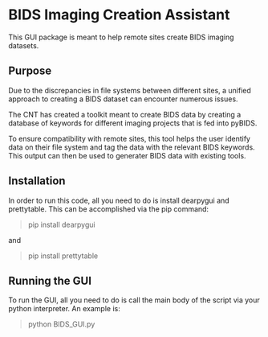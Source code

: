 # BIDS Imaging Creation Assistant

This GUI package is meant to help remote sites create BIDS imaging datasets. 

## Purpose

Due to the discrepancies in file systems between different sites, a unified approach to creating a BIDS dataset can encounter numerous issues.

The CNT has created a toolkit meant to create BIDS data by creating a database of keywords for different imaging projects that is fed into pyBIDS. 

To ensure compatibility with remote sites, this tool helps the user identify data on their file system and tag the data with the relevant BIDS keywords. This output can then be used to generater BIDS data with existing tools.

## Installation

In order to run this code, all you need to do is install dearpygui and prettytable. This can be accomplished via the pip command:

> pip install dearpygui

and

> pip install prettytable

## Running the GUI

To run the GUI, all you need to do is call the main body of the script via your python interpreter. An example is:

> python BIDS_GUI.py

